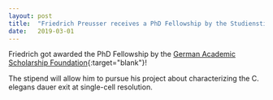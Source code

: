 ```yaml
---
layout: post
title:  "Friedrich Preusser receives a PhD Fellowship by the Studienstiftung"
date:   2019-03-01    
---
```

Friedrich got awarded the PhD Fellowship by the [German Academic Scholarship Foundation](https://www.studienstiftung.de/en/){:target="blank"}!

The stipend will allow him to pursue his project about characterizing the C. elegans dauer exit at single-cell resolution.
